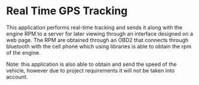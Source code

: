 # Real Time GPS Tracking
This application performs real-time tracking and sends it along with the engine RPM to a server for later viewing through an interface designed on a web page. The RPM are obtained through an OBD2 that connects through bluetooth with the cell phone which using libraries is able to obtain the rpm of the engine. 

Note: this application is also able to obtain and send the speed of the vehicle, however due to project requirements it will not be taken into account.

